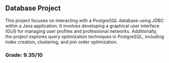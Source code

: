 ## Database Project
This project focuses on interacting with a PostgreSQL database using JDBC within a Java application. It involves developing a graphical user interface (GUI) for managing user profiles and professional networks. Additionally, the project explores query optimization techniques in PostgreSQL, including index creation, clustering, and join order optimization.
### Grade: 9.35/10
